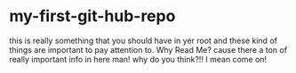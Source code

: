 # my-first-git-hub-repo
this is really something that you should have in yer root and 
these kind of things are important to pay attention to. Why Read Me? cause there a ton of really important info in here man! why do you think?!! I mean come on!